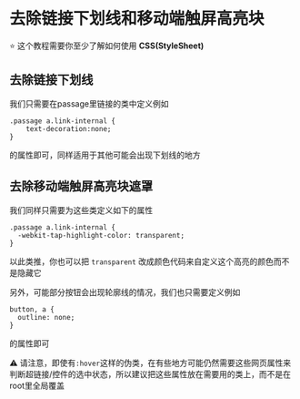 # 去除链接下划线和移动端触屏高亮块

⭐  这个教程需要你至少了解如何使用 **CSS(StyleSheet)**

## 去除链接下划线
我们只需要在passage里链接的类中定义例如
```
.passage a.link-internal { 
	text-decoration:none;
}
```
的属性即可，同样适用于其他可能会出现下划线的地方

## 去除移动端触屏高亮块遮罩
我们同样只需要为这些类定义如下的属性
```
.passage a.link-internal {
  -webkit-tap-highlight-color: transparent;
}
```
以此类推，你也可以把 `transparent` 改成颜色代码来自定义这个高亮的颜色而不是隐藏它

另外，可能部分按钮会出现轮廓线的情况，我们也只需要定义例如
```
button, a {
  outline: none;
}
```
的属性即可


⚠️  请注意，即使有`:hover`这样的伪类，在有些地方可能仍然需要这些网页属性来判断超链接/控件的选中状态，所以建议把这些属性放在需要用的类上，而不是在root里全局覆盖